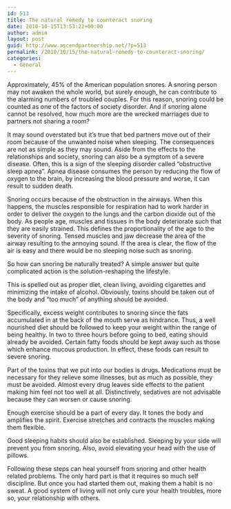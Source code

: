 ```yaml
---
id: 513
title: The natural remedy to counteract snoring
date: 2010-10-15T13:53:22+00:00
author: admin
layout: post
guid: http://www.ascendpartnership.net/?p=513
permalink: /2010/10/15/the-natural-remedy-to-counteract-snoring/
categories:
  - General
---
```

Approximately, 45% of the American population snores. A snoring person may not awaken the whole world, but surely enough, he can contribute to the alarming numbers of troubled couples. For this reason, snoring could be counted as one of the factors of society disorder. And if snoring alone cannot be resolved, how much more are the wrecked marriages due to partners not sharing a room?

It may sound overstated but it’s true that bed partners move out of their room because of the unwanted noise when sleeping. The consequences are not as simple as they may sound. Aside from the effects to the relationships and society, snoring can also be a symptom of a severe disease. Often, this is a sign of the sleeping disorder called “obstructive sleep apnea”. Apnea disease consumes the person by reducing the flow of oxygen to the brain, by increasing the blood pressure and worse, it can result to sudden death.

Snoring occurs because of the obstruction in the airways. When this happens, the muscles responsible for respiration had to work harder in order to deliver the oxygen to the lungs and the carbon dioxide out of the body. As people age, muscles and tissues in the body deteriorate such that they are easily strained. This defines the proportionality of the age to the severity of snoring. Tensed muscles and jaw decrease the area of the airway resulting to the annoying sound. If the area is clear, the flow of the air is easy and there would be no sleeping noise such as snoring.

So how can snoring be naturally treated? A simple answer but quite complicated action is the solution-reshaping the lifestyle. 

This is spelled out as proper diet, clean living, avoiding cigarettes and minimizing the intake of alcohol. Obviously, toxins should be taken out of the body and “too much” of anything should be avoided. 

Specifically, excess weight contributes to snoring since the fats accumulated in at the back of the mouth serve as hindrance. Thus, a well nourished diet should be followed to keep your weight within the range of being healthy. In two to three hours before going to bed, eating should already be avoided. Certain fatty foods should be kept away such as those which enhance mucous production. In effect, these foods can result to severe snoring.

Part of the toxins that we put into our bodies is drugs. Medications must be necessary for they relieve some illnesses, but as much as possible, they must be avoided. Almost every drug leaves side effects to the patient making him feel not too well at all. Distinctively, sedatives are not advisable because they can worsen or cause snoring. 

Enough exercise should be a part of every day. It tones the body and amplifies the spirit. Exercise stretches and contracts the muscles making them flexible.

Good sleeping habits should also be established. Sleeping by your side will prevent you from snoring. Also, avoid elevating your head with the use of pillows.

Following these steps can heal yourself from snoring and other health related problems. The only hard part is that it requires so much self discipline. But once you had started them out, making them a habit is no sweat. A good system of living will not only cure your health troubles, more so, your relationship with others.